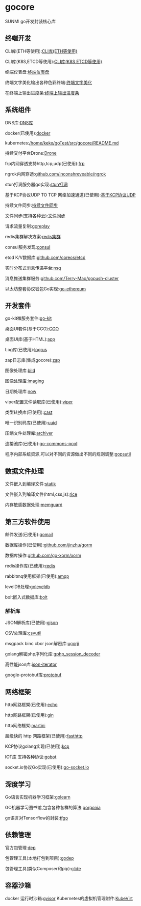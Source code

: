 # gocore
SUNMI go开发封装核心库 

## 终端开发

CLI库(ETH等使用):[CLI库(ETH等使用)](github.com/urfave/cli)

CLI库(K8S,ETCD等使用):[CLI库(K8S,ETCD等使用)](github.com/spf13/cobra)

终端仪表盘:[终端仪表盘](github.com/gizak/termui)

终端文字美化输出各种色彩终端:[终端文字美化](github.com/fatih/color)

在终端上输出进度条:[终端上输出进度条](github.com/schollz/progressbar)


## 系统组件

DNS库:[DNS库](github.com/miekg/dns)

docker(已使用):[docker](github.com/moby/moby)

kubernetes:[/home/keke/goTest/src/gocore/README.md](github.com/kubernetes/kubernetes)

持续交付平台Drone:[Drone](github.com/drone/drone)

frp内网穿透支持http,tcp,udp(已使用):[frp](github.com/fatedier/frp)

ngrok内网穿透:[github.com/inconshreveable/ngrok ](github.com/inconshreveable/ngrok)

stun打洞服务器go实现:[stun打洞](github.com/ccding/go-stun)

基于KCP协议UDP TO TCP 网络加速通道(已使用):[基于KCP协议UDP](github.com/xtaci/kcptun )

持续文件同步:[持续文件同步](github.com/syncthing/syncthing)

文件同步(支持各种云):[文件同步](github.com/ncw/rclone)

请求流量复制:[goreplay](github.com/buger/goreplay)

redis集群解决方案:[redis集群](github.com/CodisLabs/codis)

consul服务发现:[consul](www.consul.io)

etcd K/V数据库:[github.com/coreos/etcd](github.com/coreos/etcd)

实时分布式消息传递平台:[nsq](nsq.io)

消息推送集群服务:[github.com/Terry-Mao/gopush-cluster ](github.com/Terry-Mao/gopush-cluster)

以太坊整套协议钱包Go实现:[go-ethereum](github.com/ethereum/go-ethereum)


## 开发套件

go-kit微服务套件:[go-kit](github.com/go-kit/kit)

桌面UI套件(基于CGO):[CGO](github.com/andlabs/ui)

桌面UI库(基于HTML):[app](github.com/murlokswarm/app)

Log库(已使用):[logrus](github.com/Sirupsen/logrus)

zap日志库(集成gocore):[zap](github.com/uber-go/zap)

图像处理库:[bild](github.com/anthonynsimon/bild)

图像处理库:[imaging](github.com/disintegration/imaging)

日期处理库:[now](github.com/jinzhu/now)

viper配置文件读取库(已使用):[viper](github.com/spf13/viper)

类型转换库(已使用):[cast](github.com/spf13/cast)

唯一识别码库(已使用):[uuid](github.com/satori/go.uuid)

压缩文件处理库:[archiver](github.com/mholt/archiver)

连接池库(已使用):[go-commons-pool ](github.com/jolestar/go-commons-pool)

程序内部系统资源,可以对不同的资源做出不同的规则调整:[gopsutil](github.com/shirou/gopsutil)


## 数据文件处理

文件嵌入到编译文件:[statik](github.com/rakyll/statik)

文件嵌入到编译文件(html,css,js):[rice](github.com/GeertJohan/go.rice)

内存敏感数据处理:[memguard](github.com/awnumar/memguard)


## 第三方软件使用

邮件发送(已使用):[gomail](github.com/go-gomail/gomail)

数据库操作(已使用):[github.com/jinzhu/gorm](github.com/jinzhu/gorm)

数据库操作:[github.com/go-xorm/xorm ](github.com/go-xorm/xorm )

redis操作库(已使用):[redis](gopkg.in/redis.v5)

rabbitmq使用框架(已使用):[amqp](github.com/streadway/amqp)

levelDB处理:[goleveldb ](https://github.com/syndtr/goleveldb )

bolt嵌入式数据库:[bolt](github.com/boltdb/bolt)



### 解析库
JSON解析库(已使用):[gjson](github.com/tidwall/gjson)

CSV处理库:[csvutil](github.com/jszwec/csvutil)

msgpack binc  cbor json解密库:[ugorji](github.com/ugorji/go)

golang解密php序列化库:[gphp_session_decoder](github.com/yvasiyarov/php_session_decoder )

高性能json库:[json-iterator](github.com/json-iterator/go)

google-protobuf库:[protobuf ](github.com/golang/protobuf )


## 网络框架
http网路框架(已使用):[echo](github.com/labstack/echo)

http网路框架(已使用):[gin](github.com/gin-gonic/gin)

http网络框架:[martini](https://github.com/go-martini/martini)

超级快的 http 网路框架(已使用):[fasthttp](github.com/valyala/fasthttp)

KCP协议golang实现(已使用):[kcp](github.com/xtaci/kcp-go)

IOT库 支持各种协议:[gobot](github.com/hybridgroup/gobot)

socket.io协议Go实现(已使用):[go-socket.io](github.com/googollee/go-socket.io)


## 深度学习
Go语言实现机器学习框架:[golearn](github.com/sjwhitworth/golearn )

GO机器学习图书馆,包含各种各样的算法:[gorgonia](github.com/gorgonia/gorgonia)

go语言对Tensorflow的封装:[tfgo](github.com/galeone/tfgo )


## 依赖管理
官方包管理:[dep](github.com/golang/dep )

包管理工具(本地打包到项目):[godep](github.com/tools/godep )

包管理工具(类似Composer和pip):[glide](github.com/Masterminds/glide )

## 容器沙箱
docker 运行时沙箱:[gvisor](https://github.com/google/gvisor)
 Kubernetes的虚拟机管理附件:[KubeVirt](https://github.com/kubevirt/kubevirt)